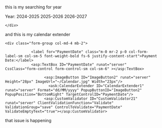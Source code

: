 this is my searching for year 

 <div class="form-group col-md-4 mb-1">
     <label for="year" class="m-0 mr-2 p-0 col-form-label-sm col-sm-3 font-weight-bold fs-4"> Year:</label>
     <asp:DropDownList ID="ddlyear" runat="server" CssClass="form-control form-control-sm col-sm-4" style="Width:130px;height:33px">
         <asp:ListItem Value=""></asp:ListItem>                                                 
         <asp:ListItem Value="2024-2025">2024-2025</asp:ListItem>
         <asp:ListItem Value="2025-2026">2025-2026</asp:ListItem>
         <asp:ListItem Value="2026-2027">2026-2027</asp:ListItem>
     </asp:DropDownList>
     
    </div>

and this is my calendar extender 

    <div class="form-group col-md-4 mb-2">
            
                <label for="PaymentDate" class="m-0 mr-2 p-0 col-form-label-sm col-sm-5 font-weight-bold fs-6 justify-content-start">Payment Date:</label>
                <asp:TextBox ID="PaymentDate" runat="server" CssClass="form-control form-control-sm col-sm-6" ></asp:TextBox>

                      <asp:ImageButton ID="ImageButton2" runat="server" Height="28px" ImageUrl="~/Calendar.jpg" Width="23px"/>
                        <ask:CalendarExtender ID="CalendarExtender1" runat="server" Format="dd/MM/yyyy" PopupButtonID="ImageButton2" PopupPosition="BottomRight" TargetControlID="PaymentDate"/>
                      <asp:CustomValidator ID="CustomValidator21" runat="server" ClientValidationFunction="Validate" ValidationGroup="save" ControlToValidate="PaymentDate" ValidateEmptyText="true"></asp:CustomValidator>
</div>      


that issue is happening    
